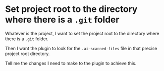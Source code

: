 # Set project root to the directory where there is a `.git` folder

Whatever is the project, I want to set the project root to the directory where there is a `.git` folder.

Then I want the plugin to look for the `.ai-scanned-files` file in that precise project root directory.

Tell me the changes I need to make to the plugin to achieve this.
